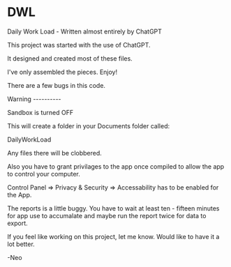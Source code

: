 # DWL
Daily Work Load - Written almost entirely by ChatGPT


This project was started with the use of ChatGPT.

It designed and created most of these files.

I've only assembled the pieces. Enjoy!

There are a few bugs in this code. 


Warning ----------

Sandbox is turned OFF

This will create a folder in your Documents folder called:

DailyWorkLoad


Any files there will be clobbered.


Also you have to grant privilages to the app once compiled to allow the app to control your computer.

Control Panel => Privacy & Security => Accessability has to be enabled for the App.

The reports is a little buggy. You have to wait at least ten - fifteen minutes for app use to accumalate and maybe run the report twice for data to export.


If you feel like working on this project, let me know. Would like to have it a lot better.


-Neo
